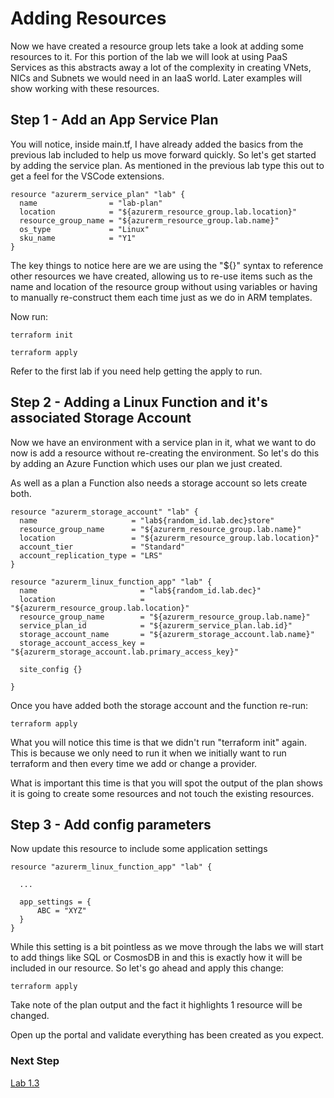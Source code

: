 
# Adding Resources

Now we have created a resource group lets take a look at adding some resources to it. For this portion of the lab we will look at using PaaS Services as this abstracts away a lot of the complexity in creating VNets, NICs and Subnets we would need in an IaaS world. Later examples will show working with these resources.

## Step 1 - Add an App Service Plan

You will notice, inside main.tf, I have already added the basics from the previous lab included to help us move forward quickly. So let's get started by adding the service plan. As mentioned in the previous lab type this out to get a feel for the VSCode extensions.

```
resource "azurerm_service_plan" "lab" {
  name                = "lab-plan"
  location            = "${azurerm_resource_group.lab.location}"
  resource_group_name = "${azurerm_resource_group.lab.name}"
  os_type             = "Linux"  
  sku_name            = "Y1"
}

```

The key things to notice here are we are using the "${}" syntax to reference other resources we have created, allowing us to re-use items such as the name and location of the resource group without using variables or having to manually re-construct them each time just as we do in ARM templates.

Now run:

```
terraform init
```

```
terraform apply
```

Refer to the first lab if you need help getting the apply to run.


## Step 2 - Adding a Linux Function and it's associated Storage Account

Now we have an environment with a service plan in it, what we want to do now is add a resource without re-creating the environment. So let's do this by adding an Azure Function which uses our plan we just created.

As well as a plan a Function also needs a storage account so lets create both.

```
resource "azurerm_storage_account" "lab" {
  name                     = "lab${random_id.lab.dec}store"
  resource_group_name      = "${azurerm_resource_group.lab.name}"
  location                 = "${azurerm_resource_group.lab.location}"
  account_tier             = "Standard"
  account_replication_type = "LRS"
}

resource "azurerm_linux_function_app" "lab" {
  name                       = "lab${random_id.lab.dec}"
  location                   = "${azurerm_resource_group.lab.location}"
  resource_group_name        = "${azurerm_resource_group.lab.name}"
  service_plan_id            = "${azurerm_service_plan.lab.id}"
  storage_account_name       = "${azurerm_storage_account.lab.name}"
  storage_account_access_key = "${azurerm_storage_account.lab.primary_access_key}"
  
  site_config {}

}
```

Once you have added both the storage account and the function re-run:

```
terraform apply
```


What you will notice this time is that we didn't run "terraform init" again. This is because we only need to run it when we initially want to run terraform and then every time we add or change a provider.

What is important this time is that you will spot the output of the plan shows it is going to create some resources and not touch the existing resources.

## Step 3 - Add config parameters

Now update this resource to include some application settings

```
resource "azurerm_linux_function_app" "lab" {
  
  ...  

  app_settings = {
      ABC = "XYZ"
  }
}
```

While this setting is a bit pointless as we move through the labs we will start to add things like SQL or CosmosDB in and this is exactly how it will be included in our resource. So let's go ahead and apply this change:

```
terraform apply
```

Take note of the plan output and the fact it highlights 1 resource will be changed.

Open up the portal and validate everything has been created as you expect.

### Next Step

[Lab 1.3](/labs/1.0/1.3-README.md)